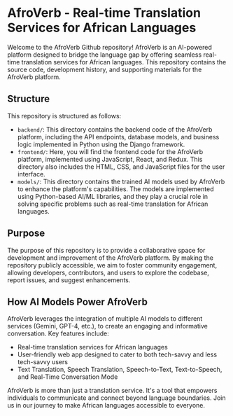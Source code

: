 # AfroVerb - Real-time Translation Services for African Languages

Welcome to the AfroVerb Github repository! AfroVerb is an AI-powered platform designed to bridge the language gap by offering seamless real-time translation services for African languages. This repository contains the source code, development history, and supporting materials for the AfroVerb platform.

## Structure

This repository is structured as follows:

- `backend/`: This directory contains the backend code of the AfroVerb platform, including the API endpoints, database models, and business logic implemented in Python using the Django framework.
- `frontend/`: Here, you will find the frontend code for the AfroVerb platform, implemented using JavaScript, React, and Redux. This directory also includes the HTML, CSS, and JavaScript files for the user interface.
- `models/`: This directory contains the trained AI models used by AfroVerb to enhance the platform's capabilities. The models are implemented using Python-based AI/ML libraries, and they play a crucial role in solving specific problems such as real-time translation for African languages.

## Purpose

The purpose of this repository is to provide a collaborative space for development and improvement of the AfroVerb platform. By making the repository publicly accessible, we aim to foster community engagement, allowing developers, contributors, and users to explore the codebase, report issues, and suggest enhancements.

## How AI Models Power AfroVerb

AfroVerb leverages the integration of multiple AI models to different services (Gemini, GPT-4, etc.), to create an engaging and informative conversation. Key features include:

- Real-time translation services for African languages
- User-friendly web app designed to cater to both tech-savvy and less tech-savvy users
- Text Translation, Speech Translation, Speech-to-Text, Text-to-Speech, and Real-Time Conversation Mode

AfroVerb is more than just a translation service. It's a tool that empowers individuals to communicate and connect beyond language boundaries. Join us in our journey to make African languages accessible to everyone.